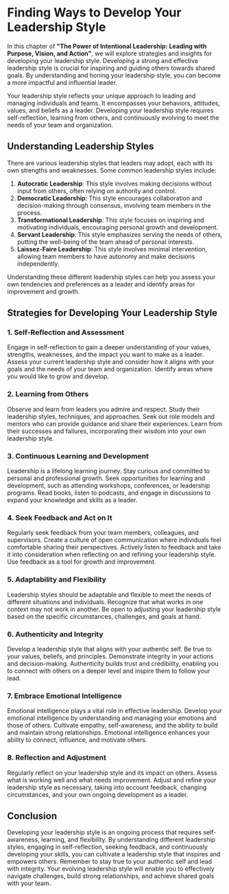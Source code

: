 Finding Ways to Develop Your Leadership Style
======================================================

In this chapter of **"The Power of Intentional Leadership: Leading with Purpose, Vision, and Action"**, we will explore strategies and insights for developing your leadership style. Developing a strong and effective leadership style is crucial for inspiring and guiding others towards shared goals. By understanding and honing your leadership style, you can become a more impactful and influential leader.



Your leadership style reflects your unique approach to leading and managing individuals and teams. It encompasses your behaviors, attitudes, values, and beliefs as a leader. Developing your leadership style requires self-reflection, learning from others, and continuously evolving to meet the needs of your team and organization.

Understanding Leadership Styles
-------------------------------

There are various leadership styles that leaders may adopt, each with its own strengths and weaknesses. Some common leadership styles include:

1. **Autocratic Leadership**: This style involves making decisions without input from others, often relying on authority and control.
2. **Democratic Leadership**: This style encourages collaboration and decision-making through consensus, involving team members in the process.
3. **Transformational Leadership**: This style focuses on inspiring and motivating individuals, encouraging personal growth and development.
4. **Servant Leadership**: This style emphasizes serving the needs of others, putting the well-being of the team ahead of personal interests.
5. **Laissez-Faire Leadership**: This style involves minimal intervention, allowing team members to have autonomy and make decisions independently.

Understanding these different leadership styles can help you assess your own tendencies and preferences as a leader and identify areas for improvement and growth.

Strategies for Developing Your Leadership Style
-----------------------------------------------

### 1. **Self-Reflection and Assessment**

Engage in self-reflection to gain a deeper understanding of your values, strengths, weaknesses, and the impact you want to make as a leader. Assess your current leadership style and consider how it aligns with your goals and the needs of your team and organization. Identify areas where you would like to grow and develop.

### 2. **Learning from Others**

Observe and learn from leaders you admire and respect. Study their leadership styles, techniques, and approaches. Seek out role models and mentors who can provide guidance and share their experiences. Learn from their successes and failures, incorporating their wisdom into your own leadership style.

### 3. **Continuous Learning and Development**

Leadership is a lifelong learning journey. Stay curious and committed to personal and professional growth. Seek opportunities for learning and development, such as attending workshops, conferences, or leadership programs. Read books, listen to podcasts, and engage in discussions to expand your knowledge and skills as a leader.

### 4. **Seek Feedback and Act on It**

Regularly seek feedback from your team members, colleagues, and supervisors. Create a culture of open communication where individuals feel comfortable sharing their perspectives. Actively listen to feedback and take it into consideration when reflecting on and refining your leadership style. Use feedback as a tool for growth and improvement.

### 5. **Adaptability and Flexibility**

Leadership styles should be adaptable and flexible to meet the needs of different situations and individuals. Recognize that what works in one context may not work in another. Be open to adjusting your leadership style based on the specific circumstances, challenges, and goals at hand.

### 6. **Authenticity and Integrity**

Develop a leadership style that aligns with your authentic self. Be true to your values, beliefs, and principles. Demonstrate integrity in your actions and decision-making. Authenticity builds trust and credibility, enabling you to connect with others on a deeper level and inspire them to follow your lead.

### 7. **Embrace Emotional Intelligence**

Emotional intelligence plays a vital role in effective leadership. Develop your emotional intelligence by understanding and managing your emotions and those of others. Cultivate empathy, self-awareness, and the ability to build and maintain strong relationships. Emotional intelligence enhances your ability to connect, influence, and motivate others.

### 8. **Reflection and Adjustment**

Regularly reflect on your leadership style and its impact on others. Assess what is working well and what needs improvement. Adjust and refine your leadership style as necessary, taking into account feedback, changing circumstances, and your own ongoing development as a leader.

Conclusion
----------

Developing your leadership style is an ongoing process that requires self-awareness, learning, and flexibility. By understanding different leadership styles, engaging in self-reflection, seeking feedback, and continuously developing your skills, you can cultivate a leadership style that inspires and empowers others. Remember to stay true to your authentic self and lead with integrity. Your evolving leadership style will enable you to effectively navigate challenges, build strong relationships, and achieve shared goals with your team.
